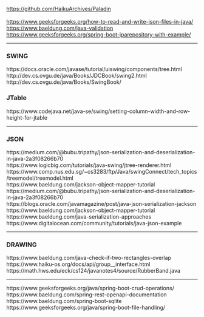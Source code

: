 https://github.com/HaikuArchives/Paladin <br/>
<br/>
https://www.geeksforgeeks.org/how-to-read-and-write-json-files-in-java/ <br/>
https://www.baeldung.com/java-validation <br/>
https://www.geeksforgeeks.org/spring-boot-jparepository-with-example/ <br/>

<hr/>
<h3>SWING</h3>
https://docs.oracle.com/javase/tutorial/uiswing/components/tree.html <br/>
http://dev.cs.ovgu.de/java/Books/JDCBook/swing2.html <br/>
http://dev.cs.ovgu.de/java/Books/SwingBook/ <br/>

<h3>JTable</h3>
https://www.codejava.net/java-se/swing/setting-column-width-and-row-height-for-jtable <br/>

<hr/>
<h3>JSON</h3>
https://medium.com/@bubu.tripathy/json-serialization-and-deserialization-in-java-2a3f08266b70<br/>
https://www.logicbig.com/tutorials/java-swing/jtree-renderer.html <br/>
https://www.comp.nus.edu.sg/~cs3283/ftp/Java/swingConnect/tech_topics/treemodel/treemodel.html <br/>
https://www.baeldung.com/jackson-object-mapper-tutorial <br/>
https://medium.com/@bubu.tripathy/json-serialization-and-deserialization-in-java-2a3f08266b70 <br/>
https://blogs.oracle.com/javamagazine/post/java-json-serialization-jackson <br/>
https://www.baeldung.com/jackson-object-mapper-tutorial <br/>
https://www.baeldung.com/java-serialization-approaches <br/>
https://www.digitalocean.com/community/tutorials/java-json-example <br/>

<hr/>
<h3>DRAWING</h3>
https://www.baeldung.com/java-check-if-two-rectangles-overlap<br/>
https://www.haiku-os.org/docs/api/group__interface.html<br/>
https://math.hws.edu/eck/cs124/javanotes4/source/RubberBand.java<br/>

<hr/>
https://www.geeksforgeeks.org/java/spring-boot-crud-operations/<br/>
https://www.baeldung.com/spring-rest-openapi-documentation<br/>
https://www.baeldung.com/spring-boot-sqlite<br/>
https://www.geeksforgeeks.org/java/spring-boot-file-handling/<br/>
